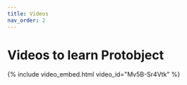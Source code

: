 ```yaml
---
title: Videos
nav_order: 2
---
```


# Videos to learn Protobject


{% include video_embed.html video_id="Mv5B-Sr4Vtk" %}
